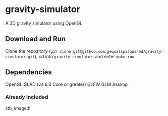 # gravity-simulator
A 3D gravity simulator using OpenGL

## Download and Run
Clone the repository (`git clone git@github.com:gequalspisquared/gravity-simulator.git`), 
cd into `gravity-simulator`, and enter `make run`.

## Dependencies
OpenGL
GLAD (v4.6.0 Core or greater)
GLFW
GLM
Assimp

### Already Included
stb_image.h

